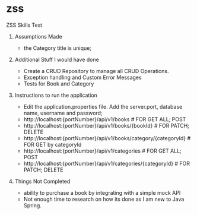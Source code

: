 # zss
ZSS Skills Test

1. Assumptions Made
   - the Category title is unique;

2. Additional Stuff I would have done
   - Create a CRUD Repository to manage all CRUD Operations.
   - Exception handling and Custom Error Messages
   - Tests for Book and Category
   
3. Instructions to run the application
   - Edit the application.properties file. Add the server.port, database name, username and password;
   - http://localhost:{portNumber}/api/v1/books # FOR GET ALL; POST
   - http://localhost:{portNumber}/api/v1/books/{bookId} # FOR PATCH; DELETE
   - http://localhost:{portNumber}/api/v1/books/category/{categoryId} # FOR GET by categoryId
   - http://localhost:{portNumber}/api/v1/categories # FOR GET ALL; POST
   - http://localhost:{portNumber}/api/v1/categories/{categoryId} # FOR PATCH; DELETE

4. Things Not Completed
   - ability to purchase a book by integrating with a simple mock API
   - Not enough time to research on how its done as I am new to Java Spring.
